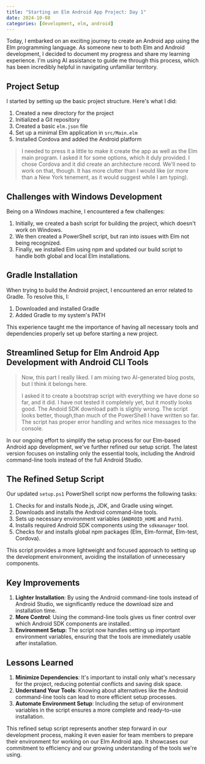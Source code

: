 ```yaml
---
title: "Starting an Elm Android App Project: Day 1"
date: 2024-10-08
categories: [development, elm, android]
---
```


Today, I embarked on an exciting journey to create an Android app using the Elm programming language. As someone new to both Elm and Android development, I decided to document my progress and share my learning experience. I'm using AI assistance to guide me through this process, which has been incredibly helpful in navigating unfamiliar territory.

## Project Setup

I started by setting up the basic project structure. Here's what I did:

1. Created a new directory for the project
2. Initialized a Git repository
3. Created a basic `elm.json` file
4. Set up a minimal Elm application in `src/Main.elm`
5. Installed Cordova and added the Android platform

> I needed to press it a little to make it create the app as well as the Elm main program. I asked it for some options, which it duly provided. I chose Cordova and it did create an architecture record. We'll need to work on that, though. It has more clutter than I would like (or more than a New York tenement, as it would suggest while I am typing).

## Challenges with Windows Development

Being on a Windows machine, I encountered a few challenges:

1. Initially, we created a bash script for building the project, which doesn't work on Windows.
2. We then created a PowerShell script, but ran into issues with Elm not being recognized.
3. Finally, we installed Elm using npm and updated our build script to handle both global and local Elm installations.

## Gradle Installation

When trying to build the Android project, I encountered an error related to Gradle. To resolve this, I:

1. Downloaded and installed Gradle
2. Added Gradle to my system's PATH

This experience taught me the importance of having all necessary tools and dependencies properly set up before starting a new project.

## Streamlined Setup for Elm Android App Development with Android CLI Tools

> Now, this part I really liked. I am mixing two AI-generated blog posts, but I think it belongs here.
>
> I asked it to create a bootstrap script with everything we have done so far, and it did. I have not tested it completely yet, but it mostly looks good. The Andoid SDK download path is slighly wrong. The script looks better, though,than much of the PowerShell I have written so far. The script has proper error handling and writes nice messages to the console.

In our ongoing effort to simplify the setup process for our Elm-based Android app development, we've further refined our setup script. The latest version focuses on installing only the essential tools, including the Android command-line tools instead of the full Android Studio.

## The Refined Setup Script

Our updated `setup.ps1` PowerShell script now performs the following tasks:

1. Checks for and installs Node.js, JDK, and Gradle using winget.
2. Downloads and installs the Android command-line tools.
3. Sets up necessary environment variables (`ANDROID_HOME` and `Path`).
4. Installs required Android SDK components using the `sdkmanager` tool.
5. Checks for and installs global npm packages (Elm, Elm-format, Elm-test, Cordova).

This script provides a more lightweight and focused approach to setting up the development environment, avoiding the installation of unnecessary components.

## Key Improvements

1. **Lighter Installation**: By using the Android command-line tools instead of Android Studio, we significantly reduce the download size and installation time.
2. **More Control**: Using the command-line tools gives us finer control over which Android SDK components are installed.
3. **Environment Setup**: The script now handles setting up important environment variables, ensuring that the tools are immediately usable after installation.

## Lessons Learned

1. **Minimize Dependencies**: It's important to install only what's necessary for the project, reducing potential conflicts and saving disk space.
2. **Understand Your Tools**: Knowing about alternatives like the Android command-line tools can lead to more efficient setup processes.
3. **Automate Environment Setup**: Including the setup of environment variables in the script ensures a more complete and ready-to-use installation.

This refined setup script represents another step forward in our development process, making it even easier for team members to prepare their environment for working on our Elm Android app. It showcases our commitment to efficiency and our growing understanding of the tools we're using.
